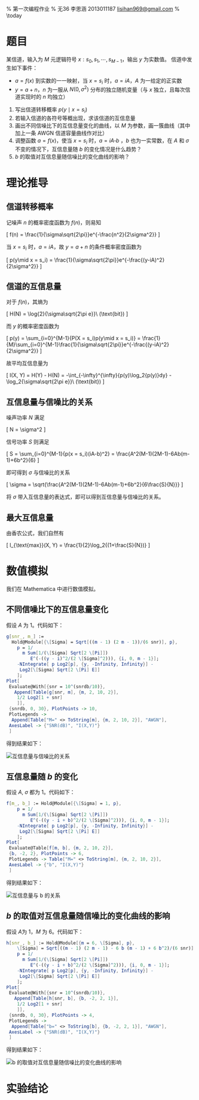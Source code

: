 % 第一次编程作业
% 无36
  李思涵
  2013011187
  <lisihan969@gmail.com>
% \today

# 题目

某信道，输入为 $M$ 元逻辑符号 $x: s_0, s_1, \cdots, s_{M-1}$，输出 $y$ 为实数值。
信道中发生如下事件：

- $a = f(x)$ 到实数的一一映射，当 $x = s_i$ 时，$a = iA$，$A$ 为一给定的正实数
- $y = a + n$，$n$ 为一服从 $N(0, \sigma^2)$ 分布的独立随机变量（与 $x$ 独立，且每次信道实现时的 $n$ 均独立）

1. 写出信道转移概率 $p(y\mid x = s_i)$
2. 若输入信道的各符号等概出现，求该信道的互信息量
3. 画出不同信噪比下的互信息量变化的曲线，以 $M$ 为参数，画一簇曲线（其中加上一条 AWGN 信道容量曲线作对比）
4. 调整函数 $a = f(x)$，使当 $x = s_i$ 时，$a = iA ‐ b$ ，$b$ 也为一实常数，在 $A$ 和 $\sigma$ 不变的情况下，互信息量随 $b$ 的变化情况是什么趋势？
5. $b$ 的取值对互信息量随信噪比的变化曲线的影响？

# 理论推导

## 信道转移概率

记噪声 $n$ 的概率密度函数为 $f(n)$，则易知

\[
  f(n) = \frac{1}{\sigma\sqrt{2\pi}}e^{-\frac{n^2}{2\sigma^2}}
\]

当 $x = s_i$ 时，$a = iA$，故 $y = a + n$ 的条件概率密度函数为

\[
  p(y\mid x = s_i) = \frac{1}{\sigma\sqrt{2\pi}}e^{-\frac{(y-iA)^2}{2\sigma^2}}
\]

## 信道的互信息量

对于 $f(n)$，其熵为

\[
  H(N) = \log{2}{\sigma\sqrt{2\pi e}}\ (\text{bit})
\]

而 $y$ 的概率密度函数为

\[
  p(y) = \sum_{i=0}^{M-1}{P(X = s_i)p(y\mid x = s_i)}
       = \frac{1}{M}\sum_{i=0}^{M-1}\frac{1}{\sigma\sqrt{2\pi}}e^{-\frac{(y-iA)^2}{2\sigma^2}}
\]


故平均互信息量为

\[
  I(X, Y) = H(Y) - H(N) = -\int_{-\infty}^{\infty}{p(y)\log_2{p(y)}dy} - 
                          \log_2{\sigma\sqrt{2\pi e}}\ (\text{bit})
\]

## 互信息量与信噪比的关系

噪声功率 $N$ 满足

\[
  N = \sigma^2
\]

信号功率 $S$ 则满足

\[
  S = \sum_{i=0}^{M-1}{p(x = s_i)(iA-b)^2}
    = \frac{A^2(M-1)(2M-1)-6Ab(m-1)+6b^2}{6}
\]

即可得到 $\sigma$ 与信噪比的关系

\[
  \sigma = \sqrt{\frac{A^2(M-1)(2M-1)-6Ab(m-1)+6b^2}{6\frac{S}{N}}}
\]

将 $\sigma$ 带入互信息量的表达式，即可以得到互信息量与信噪比的关系。

## 最大互信息量

由香农公式，我们自然有

\[
  I_{\text{max}}(X, Y) = \frac{1}{2}\log_2{(1+\frac{S}{N})}
\]

# 数值模拟

我们在 Mathematica 中进行数值模拟。

## 不同信噪比下的互信息量变化

假设 $A$ 为 1。代码如下：

```mathematica
g[snr_, m_] := 
  Hold@Module[{\[Sigma] = Sqrt[((m - 1) (2 m - 1))/(6 snr)], p},
    p = 1/
      m Sum[1/(\[Sigma] Sqrt[2 \[Pi]])
         E^(-((y - i)^2/(2 \[Sigma]^2))), {i, 0, m - 1}];
    -NIntegrate[ p Log2[p], {y, -Infinity, Infinity}] - 
     Log2[\[Sigma] Sqrt[2 \[Pi] E]]
    ];
Plot[
 Evaluate@With[{snr = 10^(snrdb/10)},
   Append[Table[g[snr, m], {m, 2, 10, 2}],
    1/2 Log2[1 + snr]
    ]],
 {snrdb, 0, 30}, PlotPoints -> 10,
 PlotLegends -> 
  Append[Table["M=" <> ToString[m], {m, 2, 10, 2}], "AWGN"],
 AxesLabel -> {"SNR(dB)", "I(X,Y)"}
 ]
```

得到结果如下：

![互信息量与信噪比的关系](I-SNR-M.png)

## 互信息量随 $b$ 的变化

假设 $A$, $\sigma$ 都为 1。代码如下：

```mathematica
f[m_, b_] := Hold@Module[{\[Sigma] = 1, p},
    p = 1/
      m Sum[1/(\[Sigma] Sqrt[2 \[Pi]])
         E^(-((y - i + b)^2/(2 \[Sigma]^2))), {i, 0, m - 1}];
    -NIntegrate[ p Log2[p], {y, -Infinity, Infinity}] - 
     Log2[\[Sigma] Sqrt[2 \[Pi] E]]
    ];
Plot[
 Evaluate@Table[f[m, b], {m, 2, 10, 2}],
 {b, -2, 2}, PlotPoints -> 6,
 PlotLegends -> Table["M=" <> ToString[m], {m, 2, 10, 2}],
 AxesLabel -> {"b", "I(X,Y)"}
 ]
```

得到结果如下：

![互信息量与 $b$ 的关系](I-b.png)

## $b$ 的取值对互信息量随信噪比的变化曲线的影响

假设 $A$为 1，$M$ 为 6。代码如下：

```mathematica
h[snr_, b_] := Hold@Module[{m = 6, \[Sigma], p},
    \[Sigma] = Sqrt[((m - 1) (2 m - 1) - 6 b (m - 1) + 6 b^2)/(6 snr)];
    p = 1/
      m Sum[1/(\[Sigma] Sqrt[2 \[Pi]])
         E^(-((y - i + b)^2/(2 \[Sigma]^2))), {i, 0, m - 1}];
    -NIntegrate[ p Log2[p], {y, -Infinity, Infinity}] - 
     Log2[\[Sigma] Sqrt[2 \[Pi] E]]
    ];
Plot[
 Evaluate@With[{snr = 10^(snrdb/10)},
   Append[Table[h[snr, b], {b, -2, 2, 1}],
    1/2 Log2[1 + snr]
    ]],
 {snrdb, 0, 30}, PlotPoints -> 4,
 PlotLegends -> 
  Append[Table["b=" <> ToString[b], {b, -2, 2, 1}], "AWGN"],
 AxesLabel -> {"SNR(dB)", "I(X,Y)"}
 ]
```

得到结果如下：

![$b$ 的取值对互信息量随信噪比的变化曲线的影响](I-SNR-b.png)

# 实验结论
